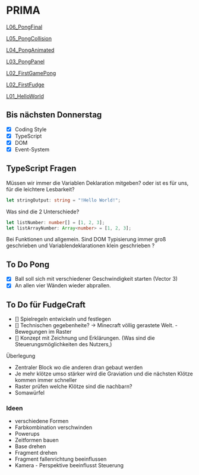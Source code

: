 # PRIMA

[L06_PongFinal](https://benediktgrether.github.io/prima/L06_PongFinal/)
<br>

[L05_PongCollision](https://benediktgrether.github.io/prima/L05_PongCollision/)
<br>

[L04_PongAnimated](https://benediktgrether.github.io/prima/L04_PongAnimated/)
<br>

[L03_PongPanel](https://benediktgrether.github.io/prima/L03_PongPanel/)
<br>

[L02_FirstGamePong](https://benediktgrether.github.io/prima/L02_FirstGamePong/)
<br>

[L02_FirstFudge](https://benediktgrether.github.io/prima/L02_FirstFudge/)
<br>

[L01_HelloWorld](https://benediktgrether.github.io/prima/L01_HelloWorld/)


## Bis nächsten Donnerstag

- [x] Coding Style
- [x] TypeScript
- [x] DOM
- [x] Event-System

## TypeScript Fragen

Müssen wir immer die Variablen Deklaration mitgeben? oder ist es für uns, für die leichtere Lesbarkeit?
```typescript
let stringOutput: string = "!Hello World!";
```

Was sind die 2 Unterschiede?
```typescript
let listNumber: number[] = [1, 2, 3];
let listArrayNumber: Array<number> = [1, 2, 3];
```

Bei Funktionen und allgemein.
Sind DOM Typisierung immer groß geschrieben und Variablendeklarationen klein geschrieben ? 


## To Do Pong

- [x] Ball soll sich mit verschiedener Geschwindigkeit starten (Vector 3)
- [x] An allen vier Wänden wieder abprallen.

## To Do für FudgeCraft 

- [] Spielregeln entwickeln und festlegen
- [] Technischen gegebenheite? -> Minecraft völlig gerastete Welt. - Bewegungen im Raster 
- [] Konzept mit Zeichnung und Erklärungen. (Was sind die Steuerungsmöglichkeiten des Nutzers,)

Überlegung

- Zentraler Block wo die anderen dran gebaut werden
- Je mehr klötze umso stärker wird die Graviation und die nächsten Klötze kommen immer schneller
- Raster prüfen welche Klötze sind die nachbarn?
- Somawürfel 

### Ideen

- verschiedene Formen
- Farbkombination verschwinden
- Powerups
- Zeitformen bauen
- Base drehen
- Fragment drehen
- Fragment fallenrichtung beeinflussen
- Kamera - Perspektive beeinflusst Steuerung

